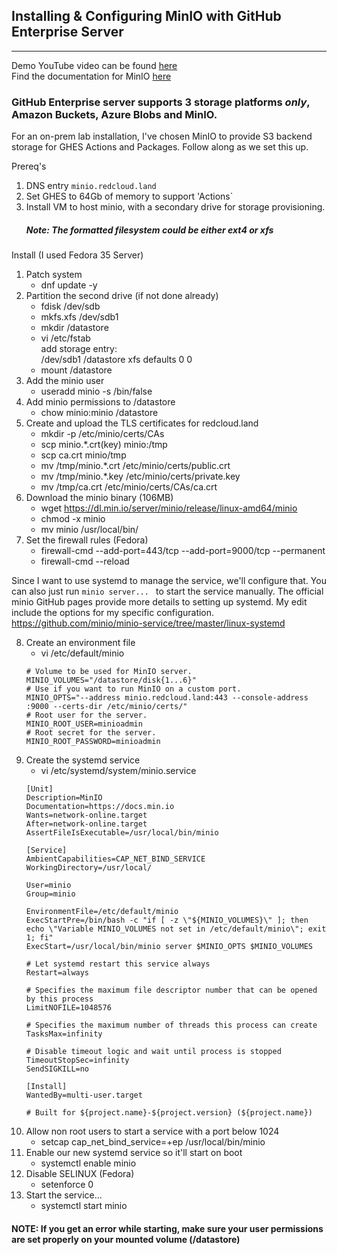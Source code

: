## Installing & Configuring MinIO with GitHub Enterprise Server
---

Demo YouTube video can be found [here](https://youtu.be/zJcrVjvyxaI) \
Find the documentation for MinIO [here](https://docs.min.io)

### GitHub Enterprise server supports 3 storage platforms _only_, Amazon Buckets, Azure Blobs and MinIO.
For an on-prem lab installation, I've chosen MinIO to provide S3 backend storage for GHES Actions and Packages. Follow along as we set this up.

Prereq's
1. DNS entry `minio.redcloud.land`
2. Set GHES to 64Gb of memory to support 'Actions`
3. Install VM to host minio, with a secondary drive for storage provisioning.
    ##### Note: The formatted filesystem could be either ext4 or xfs


Install (I used Fedora 35 Server)
1. Patch system
    * dnf update -y
2. Partition the second drive (if not done already)
    * fdisk /dev/sdb
    * mkfs.xfs /dev/sdb1
    * mkdir /datastore
    * vi /etc/fstab \
        add storage entry: \
        /dev/sdb1   /datastore   xfs   defaults  0 0
    * mount /datastore
3. Add the minio user
    * useradd minio -s /bin/false
4. Add minio permissions to /datastore 
    * chow minio:minio /datastore
5. Create and upload the TLS certificates for redcloud.land
    * mkdir -p /etc/minio/certs/CAs
    * scp minio.*.crt(key) minio:/tmp
    * scp ca.crt minio/tmp
    * mv /tmp/minio.*.crt /etc/minio/certs/public.crt
    * mv /tmp/minio.*.key /etc/minio/certs/private.key
    * mv /tmp/ca.crt /etc/minio/certs/CAs/ca.crt
6. Download the minio binary (106MB)
    * wget https://dl.min.io/server/minio/release/linux-amd64/minio
    * chmod -x minio
    * mv minio /usr/local/bin/
7. Set the firewall rules (Fedora)
    * firewall-cmd --add-port=443/tcp --add-port=9000/tcp --permanent
    * firewall-cmd --reload

Since I want to use systemd to manage the service, we'll configure that. You can also just run `minio server... ` to start the service manually. The official minio GitHub pages provide more details to setting up systemd. My edit include the options for my specific configuration.  https://github.com/minio/minio-service/tree/master/linux-systemd

8. Create an environment file
    * vi /etc/default/minio
    ```
    # Volume to be used for MinIO server.
    MINIO_VOLUMES="/datastore/disk{1...6}"
    # Use if you want to run MinIO on a custom port.
    MINIO_OPTS="--address minio.redcloud.land:443 --console-address :9000 --certs-dir /etc/minio/certs/"
    # Root user for the server.
    MINIO_ROOT_USER=minioadmin
    # Root secret for the server.
    MINIO_ROOT_PASSWORD=minioadmin
    ```
9. Create the systemd service
    * vi /etc/systemd/system/minio.service
    ```
    [Unit]
    Description=MinIO
    Documentation=https://docs.min.io
    Wants=network-online.target
    After=network-online.target
    AssertFileIsExecutable=/usr/local/bin/minio

    [Service]
    AmbientCapabilities=CAP_NET_BIND_SERVICE
    WorkingDirectory=/usr/local/

    User=minio
    Group=minio

    EnvironmentFile=/etc/default/minio
    ExecStartPre=/bin/bash -c "if [ -z \"${MINIO_VOLUMES}\" ]; then echo \"Variable MINIO_VOLUMES not set in /etc/default/minio\"; exit 1; fi"
    ExecStart=/usr/local/bin/minio server $MINIO_OPTS $MINIO_VOLUMES

    # Let systemd restart this service always
    Restart=always

    # Specifies the maximum file descriptor number that can be opened by this process
    LimitNOFILE=1048576

    # Specifies the maximum number of threads this process can create
    TasksMax=infinity

    # Disable timeout logic and wait until process is stopped
    TimeoutStopSec=infinity
    SendSIGKILL=no

    [Install]
    WantedBy=multi-user.target

    # Built for ${project.name}-${project.version} (${project.name})

    ```
10. Allow non root users to start a service with a port below 1024
    * setcap cap_net_bind_service=+ep /usr/local/bin/minio
11. Enable our new systemd service so it'll start on boot
    * systemctl enable minio
12. Disable SELINUX (Fedora)
    * setenforce 0
13. Start the service...
    * systemctl start minio

#### NOTE: If you get an error while starting, make sure your user permissions are set properly on your mounted volume (/datastore)

